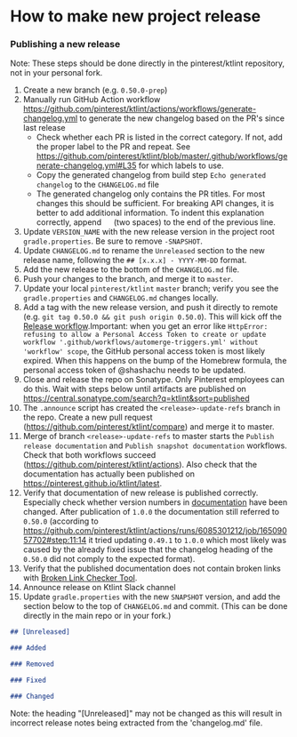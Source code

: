 # How to make new project release

### Publishing a new release

Note: These steps should be done directly in the pinterest/ktlint repository, not in your personal fork.

1. Create a new branch (e.g. `0.50.0-prep`)
2. Manually run GitHub Action workflow https://github.com/pinterest/ktlint/actions/workflows/generate-changelog.yml to generate the new changelog based on the PR's since last release
   * Check whether each PR is listed in the correct category. If not, add the proper label to the PR and repeat. See https://github.com/pinterest/ktlint/blob/master/.github/workflows/generate-changelog.yml#L35 for which labels to use. 
   * Copy the generated changelog from build step `Echo generated changelog` to the `CHANGELOG.md` file
   * The generated changelog only contains the PR titles. For most changes this should be sufficient. For breaking API changes, it is better to add additional information. To indent this explanation correctly, append `  ` (two spaces) to the end of the previous line.
3. Update `VERSION_NAME` with the new release version in the project root `gradle.properties`. Be sure to remove `-SNAPSHOT`.
4. Update `CHANGELOG.md` to rename the `Unreleased` section to the new release name, following the `## [x.x.x] - YYYY-MM-DD` format.
5. Add the new release to the bottom of the `CHANGELOG.md` file.
6. Push your changes to the branch, and merge it to `master`.
7. Update your local `pinterest/ktlint` `master` branch; verify you see the `gradle.properties` and `CHANGELOG.md` changes locally.
8. Add a tag with the new release version, and push it directly to remote (e.g. `git tag 0.50.0 && git push origin 0.50.0`). This will kick off the [Release workflow](https://github.com/pinterest/ktlint/actions/workflows/publish-release-build.yml).Important: when you get an error like `HttpError: refusing to allow a Personal Access Token to create or update workflow '.github/workflows/automerge-triggers.yml' without 'workflow' scope`, the GitHub personal access token is most likely expired. When this happens on the bump of the Homebrew formula, the personal access token of @shashachu needs to be updated.
9. Close and release the repo on Sonatype. Only Pinterest employees can do this. Wait with steps below until artifacts are published on https://central.sonatype.com/search?q=ktlint&sort=published
10. The `.announce` script has created the `<release>-update-refs` branch in the repo. Create a new pull request (https://github.com/pinterest/ktlint/compare) and merge it to master.
11. Merge of branch `<release>-update-refs` to master starts the `Publish release documentation` and `Publish snapshot documentation` workflows. Check that both workflows succeed (https://github.com/pinterest/ktlint/actions). Also check that the documentation has actually been published on https://pinterest.github.io/ktlint/latest.
12. Verify that documentation of new release is published correctly. Especially check whether version numbers in [documentation](https://pinterest.github.io/ktlint/latest/install/cli/) have been changed. After publication of `1.0.0` the documentation still referred to `0.50.0` (according to https://github.com/pinterest/ktlint/actions/runs/6085301212/job/16509057702#step:11:14 it tried updating `0.49.1` to `1.0.0` which most likely was caused by the already fixed issue that the changelog heading of the `0.50.0` did not comply to the expected format).
13. Verify that the published documentation does not contain broken links with [Broken Link Checker Tool](https://www.deadlinkchecker.com/website-dead-link-checker.asp).
14. Announce release on Ktlint Slack channel 
15. Update `gradle.properties` with the new `SNAPSHOT` version, and add the section below to the top of `CHANGELOG.md` and commit. (This can be done directly in the main repo or in your fork.)
```markdown
## [Unreleased]

### Added

### Removed

### Fixed

### Changed
```
Note: the heading "[Unreleased]" may not be changed as this will result in incorrect release notes being extracted from the 'changelog.md' file. 
